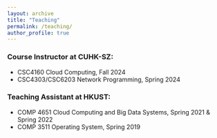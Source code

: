 ```yaml
---
layout: archive
title: "Teaching"
permalink: /teaching/
author_profile: true
---
```


### Course Instructor at CUHK-SZ:
- CSC4160 Cloud Computing, Fall 2024
- CSC4303/CSC6203 Network Programming, Spring 2024

### Teaching Assistant at HKUST:

- COMP 4651 Cloud Computing and Big Data Systems, Spring 2021 & Spring 2022
- COMP 3511 Operating System, Spring 2019


